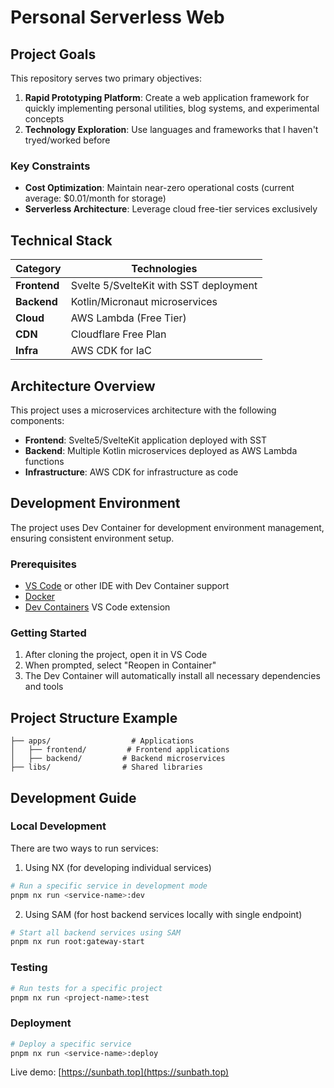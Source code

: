 # Personal Serverless Web

## Project Goals

This repository serves two primary objectives:

1. **Rapid Prototyping Platform**: Create a web application framework for quickly implementing personal utilities, blog systems, and experimental concepts
2. **Technology Exploration**: Use languages and frameworks that I haven't tryed/worked before

### Key Constraints

- **Cost Optimization**: Maintain near-zero operational costs (current average: $0.01/month for storage)
- **Serverless Architecture**: Leverage cloud free-tier services exclusively

## Technical Stack

| Category     | Technologies                           |
| ------------ | -------------------------------------- |
| **Frontend** | Svelte 5/SvelteKit with SST deployment |
| **Backend**  | Kotlin/Micronaut microservices         |
| **Cloud**    | AWS Lambda (Free Tier)                 |
| **CDN**      | Cloudflare Free Plan                   |
| **Infra**    | AWS CDK for IaC                        |

## Architecture Overview

This project uses a microservices architecture with the following components:

- **Frontend**: Svelte5/SvelteKit application deployed with SST
- **Backend**: Multiple Kotlin microservices deployed as AWS Lambda functions
- **Infrastructure**: AWS CDK for infrastructure as code

## Development Environment

The project uses Dev Container for development environment management, ensuring consistent environment setup.

### Prerequisites

- [VS Code](https://code.visualstudio.com/) or other IDE with Dev Container support
- [Docker](https://www.docker.com/)
- [Dev Containers](https://marketplace.visualstudio.com/items?itemName=ms-vscode-remote.remote-containers) VS Code extension

### Getting Started

1. After cloning the project, open it in VS Code
2. When prompted, select "Reopen in Container"
3. The Dev Container will automatically install all necessary dependencies and tools

## Project Structure Example

```
├── apps/                  # Applications
│   ├── frontend/         # Frontend applications
│   ├── backend/         # Backend microservices
├── libs/                # Shared libraries
```

## Development Guide

### Local Development

There are two ways to run services:

1. Using NX (for developing individual services)

```bash
# Run a specific service in development mode
pnpm nx run <service-name>:dev
```

2. Using SAM (for host backend services locally with single endpoint)

```bash
# Start all backend services using SAM
pnpm nx run root:gateway-start
```

### Testing

```bash
# Run tests for a specific project
pnpm nx run <project-name>:test
```

### Deployment

```bash
# Deploy a specific service
pnpm nx run <service-name>:deploy
```

Live demo: [https://sunbath.top](https://sunbath.top)

